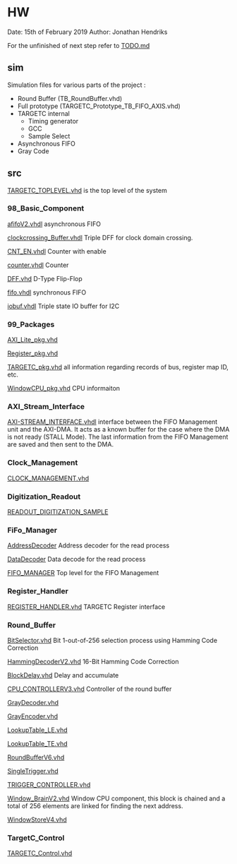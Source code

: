 # HW
Date: 15th of February 2019
Author: Jonathan Hendriks

For the unfinished of next step refer to [TODO.md](TODO.md)

## sim
Simulation files for various parts of the project :
- 	Round Buffer (TB_RoundBuffer.vhd)
- 	Full prototype (TARGETC_Prototype_TB_FIFO_AXIS.vhd)
- 	TARGETC internal
	-	Timing generator
	-	GCC 
	-	Sample Select
-	Asynchronous FIFO
-	Gray Code
	
## src
[TARGETC_TOPLEVEL.vhd](src/TARGETC_TOPLEVEL.vhd) is the top level of the system
### 98_Basic_Component
[afifoV2.vhdl](src/98_Basic_Component/afifoV2.vhdl) asynchronous FIFO

[clockcrossing_Buffer.vhdl](src/98_Basic_Component/clockcrossing_Buffer.vhd) Triple DFF for clock domain crossing.

[CNT_EN.vhdl](src/98_Basic_Component/CNT_EN.vhdl) Counter with enable

[counter.vhdl](src/98_Basic_Component/counter.vhdl) Counter 

[DFF.vhd](src/98_Basic_Component/DFF.vhd) D-Type Flip-Flop

[fifo.vhdl](src/98_Basic_Component/fifo.vhdl) synchronous FIFO

[iobuf.vhdl](src/98_Basic_Component/iobuf.vhd) Triple state IO buffer for I2C

### 99_Packages
[AXI_Lite_pkg.vhd](src/99_Packages/AXI_Lite_pkg.vhd)

[Register_pkg.vhd](src/99_Packages/Register_pkg.vhd)

[TARGETC_pkg.vhd](src/99_Packages/TARGETC_pkg.vhd) all information regarding records of bus, register map ID,  etc.

[WindowCPU_pkg.vhd](src/99_Packages/WindowCPU_pkg.vhd) CPU informaiton

### AXI_Stream_Interface
[AXI-STREAM_INTERFACE.vhdl](src/AXI_Stream_Interface/AXI-STREAM_INTERFACE.vhdl) interface between the FIFO Management unit and the AXI-DMA. It acts as a known buffer for the case where the DMA is not ready (STALL Mode). The last information from the FIFO Management are saved and then sent to the DMA.

### Clock_Management
[CLOCK_MANAGEMENT.vhd](src/Clock_Management/CLOCK_MANAGEMENT.vhd)

### Digitization_Readout
[READOUT_DIGITIZATION_SAMPLE](src/Digitization_Readout/READOUT_DIGITIZATION_SAMPLE.vhd)

### FiFo_Manager
[AddressDecoder](src/FiFo_Manager/AddressDecoder.vhdl) Address decoder for the read process 

[DataDecoder](src/FiFo_Manager/DataDecoder.vhdl) Data decode for the read process

[FIFO_MANAGER](src/FiFo_Manager/FIFO_MANAGER.vhdl) Top level for the FIFO Management

### Register_Handler
[REGISTER_HANDLER.vhd](src/Register_Handler/REGISTER_HANDLER.vhd) TARGETC Register interface

### Round_Buffer
[BitSelector.vhd](src/Round_Buffer/BitSelector.vhd) Bit 1-out-of-256 selection process using Hamming Code Correction 

[HammingDecoderV2.vhd](src/Round_Buffer/HammingDecoderV2.vhd) 16-Bit Hamming Code Correction

[BlockDelay.vhd](src/Round_Buffer/BlockDelay.vhd) Delay and accumulate

[CPU_CONTROLLERV3.vhd](src/Round_Buffer/CPU_CONTROLLERV3.vhd) Controller of the round buffer

[GrayDecoder.vhd](src/Round_Buffer/GrayDecoder.vhd)

[GrayEncoder.vhd](src/Round_Buffer/GrayEncoder.vhd)

[LookupTable_LE.vhd](src/Round_Buffer/LookupTable_LE.vhd)

[LookupTable_TE.vhd](src/Round_Buffer/LookupTable_TE.vhd)

[RoundBufferV6.vhd](src/Round_Buffer/RoundBufferV6.vhd)

[SingleTrigger.vhd](src/Round_Buffer/SingleTrigger.vhd)

[TRIGGER_CONTROLLER.vhd](src/Round_Buffer/TRIGGER_CONTROLLER.vhd)

[Window_BrainV2.vhd](src/Round_Buffer/Window_BrainV2.vhd) Window CPU component, this block is chained and a total of 256 elements are linked for finding the next address.

[WindowStoreV4.vhd](src/Round_Buffer/WindowStoreV4.vhd)

### TargetC_Control
[TARGETC_Control.vhd](src/TargetC_Control/TARGETC_Control.vhd)

